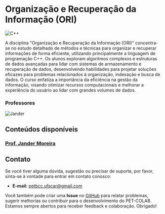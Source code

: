 # Organização e Recuperação da Informação (ORI)

![C++](https://img.shields.io/badge/c++-DD0031.svg?style=for-the-badge&logo=c%2B%2B&logoColor=white)

A disciplina "Organização e Recuperação da Informação (ORI)" concentra-se no estudo detalhado de métodos e técnicas para organizar e recuperar informações de forma eficiente, utilizando principalmente a linguagem de programação C++. Os alunos exploram algoritmos complexos e estruturas de dados avançadas para lidar com sistemas de armazenamento e recuperação de dados, desenvolvendo habilidades para projetar soluções eficazes para problemas relacionados à organização, indexação e busca de dados. O curso enfatiza a importância da eficiência na gestão da informação, visando otimizar recursos computacionais e melhorar a experiência do usuário ao lidar com grandes volumes de dados.
### Professores 
![Jander](https://img.shields.io/badge/Jander_Moreira-%2300599C.svg?style=for-the-badge&logo=GoogleScholar&logoColor=white)


## Conteúdos disponíveis

### [Prof. Jander Moreira](materias/ORI/Jander/README.md)


## Contato

Se você tiver alguma dúvida, sugestão ou precisar de suporte, por favor, sinta-se à vontade para entrar em contato conosco:

- **E-mail:** petbcc.ufscar@gmail.com

Você também pode criar uma **Issue** no [GitHub](https://github.com/petbccufscar/pet-colab/issues) para relatar problemas, sugerir melhorias ou contribuir para o desenvolvimento do PET-COLAB. Estamos sempre abertos para receber feedback e colaboração. Obrigado!
